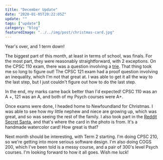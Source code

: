 ```yaml
---
title: "December Update"
date: "2020-01-05T20:22:05Z"
update: ""
tags: ["update"]
category: "blog"
featuredImage: "../../img/post/christmas-card.jpg"
---
```

Year's over, and 1 term down!

The biggest part of this month, at least in terms of school, was finals. For the
most part, they were reasonably straightforward, with 2 exceptions. On the CPSC
110 exam, there was a question involving a
[trie](https://en.wikipedia.org/wiki/Trie). That thing took me so long to figure
out! The CPSC 121 exam had a proof question involving an inequality, which I'm
not that great at. I was able to get it all the way to the last step, but I just
couldn't figure out how to do the last step.

In the end, my marks came back better than I'd expected! CPSC 110 was an A +,
121 was an A, and both of my Psych courses were A+.

Once exams were done, I headed home to Newfoundland for Christmas. I was able to
see how my little nephew and niece are growing up, which was great, and so was
seeing the rest of the family. I also took part in the [Reddit Secret
Santa](redditgifts.com), and that's where the card in the photo is from. It's a
handmade watercolor card! How great is that?

Next month should be interesting, with Term 2 starting. I'm doing CPSC 210, so
we're getting into more serious software design. I'm also doing COGS 200, which
I've been told is a messy course, and a pair of 300's level Psych courses. I'm
looking forward to how it all goes. Wish me luck!
